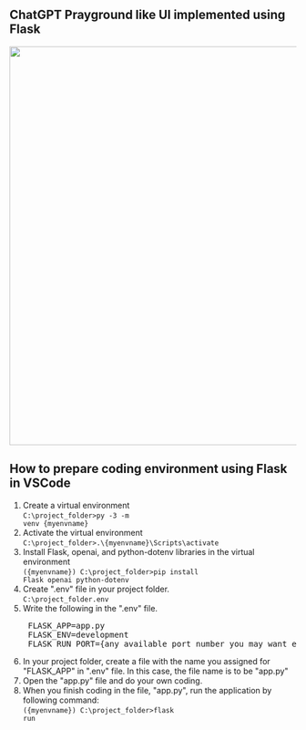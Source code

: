 ## ChatGPT Prayground like UI implemented using Flask
<img src="https://github.com/iispace/Python/assets/24539773/f884205e-9a94-401e-aa82-98fbcb79d3c0" width=700>

## How to prepare coding environment using Flask in VSCode
  1. Create a virtual environment<br>
     <code>C:\project_folder>py -3 -m venv {myenvname}</code>
  3. Activate the virtual environment<br>
     <code>C:\project_folder>.\\{myenvname}\Scripts\activate</code>
  4. Install Flask, openai, and python-dotenv libraries in the virtual environment<br>
     <code>({myenvname}) C:\project_folder>pip install Flask openai python-dotenv</code>
  5. Create ".env" file in your project folder.<br>
     <code>C:\project_folder\.env</code>
  6. Write the following in the ".env" file.<br>
      <pre>
      FLASK_APP=app.py
      FLASK_ENV=development
      FLASK_RUN_PORT={any available port number you may want e.g. 8000}</pre>
  8. In your project folder, create a file with the name you assigned for "FLASK_APP" in ".env" file.
     In this case, the file name is to be "app.py"
  9. Open the "app.py" file and do your own coding.
  10. When you finish coding in the file, "app.py", run the application by following command:<br>
     <code>({myenvname}) C:\project_folder>flask run</code>
      
